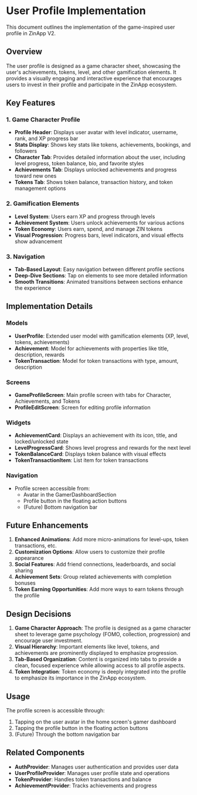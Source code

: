 # User Profile Implementation

This document outlines the implementation of the game-inspired user profile in ZinApp V2.

## Overview

The user profile is designed as a game character sheet, showcasing the user's achievements, tokens, level, and other gamification elements. It provides a visually engaging and interactive experience that encourages users to invest in their profile and participate in the ZinApp ecosystem.

## Key Features

### 1. Game Character Profile

- **Profile Header**: Displays user avatar with level indicator, username, rank, and XP progress bar
- **Stats Display**: Shows key stats like tokens, achievements, bookings, and followers
- **Character Tab**: Provides detailed information about the user, including level progress, token balance, bio, and favorite styles
- **Achievements Tab**: Displays unlocked achievements and progress toward new ones
- **Tokens Tab**: Shows token balance, transaction history, and token management options

### 2. Gamification Elements

- **Level System**: Users earn XP and progress through levels
- **Achievement System**: Users unlock achievements for various actions
- **Token Economy**: Users earn, spend, and manage ZIN tokens
- **Visual Progression**: Progress bars, level indicators, and visual effects show advancement

### 3. Navigation

- **Tab-Based Layout**: Easy navigation between different profile sections
- **Deep-Dive Sections**: Tap on elements to see more detailed information
- **Smooth Transitions**: Animated transitions between sections enhance the experience

## Implementation Details

### Models

- **UserProfile**: Extended user model with gamification elements (XP, level, tokens, achievements)
- **Achievement**: Model for achievements with properties like title, description, rewards
- **TokenTransaction**: Model for token transactions with type, amount, description

### Screens

- **GameProfileScreen**: Main profile screen with tabs for Character, Achievements, and Tokens
- **ProfileEditScreen**: Screen for editing profile information

### Widgets

- **AchievementCard**: Displays an achievement with its icon, title, and locked/unlocked state
- **LevelProgressCard**: Shows level progress and rewards for the next level
- **TokenBalanceCard**: Displays token balance with visual effects
- **TokenTransactionItem**: List item for token transactions

### Navigation

- Profile screen accessible from:
  - Avatar in the GamerDashboardSection
  - Profile button in the floating action buttons
  - (Future) Bottom navigation bar

## Future Enhancements

1. **Enhanced Animations**: Add more micro-animations for level-ups, token transactions, etc.
2. **Customization Options**: Allow users to customize their profile appearance
3. **Social Features**: Add friend connections, leaderboards, and social sharing
4. **Achievement Sets**: Group related achievements with completion bonuses
5. **Token Earning Opportunities**: Add more ways to earn tokens through the profile

## Design Decisions

1. **Game Character Approach**: The profile is designed as a game character sheet to leverage game psychology (FOMO, collection, progression) and encourage user investment.
2. **Visual Hierarchy**: Important elements like level, tokens, and achievements are prominently displayed to emphasize progression.
3. **Tab-Based Organization**: Content is organized into tabs to provide a clean, focused experience while allowing access to all profile aspects.
4. **Token Integration**: Token economy is deeply integrated into the profile to emphasize its importance in the ZinApp ecosystem.

## Usage

The profile screen is accessible through:

1. Tapping on the user avatar in the home screen's gamer dashboard
2. Tapping the profile button in the floating action buttons
3. (Future) Through the bottom navigation bar

## Related Components

- **AuthProvider**: Manages user authentication and provides user data
- **UserProfileProvider**: Manages user profile state and operations
- **TokenProvider**: Handles token transactions and balance
- **AchievementProvider**: Tracks achievements and progress
